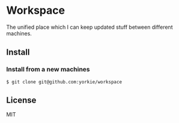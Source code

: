 # Workspace

The unified place which I can keep updated stuff between different machines.

## Install

### Install from a new machines

```
$ git clone git@github.com:yorkie/workspace
```

## License

MIT
